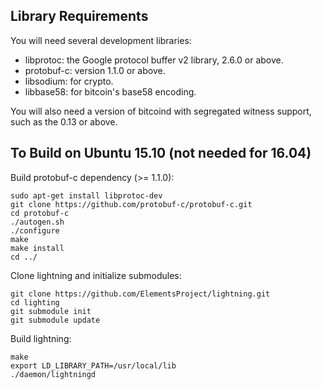 Library Requirements
--------------------

You will need several development libraries:
* libprotoc: the Google protocol buffer v2 library, 2.6.0 or above.
* protobuf-c: version 1.1.0 or above.
* libsodium: for crypto.
* libbase58: for bitcoin's base58 encoding.

You will also need a version of bitcoind with segregated witness support,
such as the 0.13 or above.

To Build on Ubuntu 15.10 (not needed for 16.04)
------------------------
Build protobuf-c dependency (>= 1.1.0):
```
sudo apt-get install libprotoc-dev
git clone https://github.com/protobuf-c/protobuf-c.git
cd protobuf-c
./autogen.sh
./configure
make
make install
cd ../
```

Clone lightning and initialize submodules:
```
git clone https://github.com/ElementsProject/lightning.git
cd lighting
git submodule init
git submodule update
```

Build lightning:
```
make
export LD_LIBRARY_PATH=/usr/local/lib
./daemon/lightningd
```
